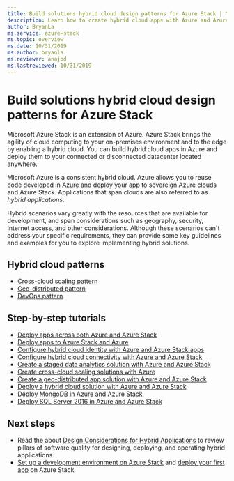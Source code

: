 ```yaml
---
title: Build solutions hybrid cloud design patterns for Azure Stack | Microsoft Docs
description: Learn how to create hybrid cloud apps with Azure and Azure Stack
author: BryanLa
ms.service: azure-stack
ms.topic: overview
ms.date: 10/31/2019
ms.author: bryanla
ms.reviewer: anajod
ms.lastreviewed: 10/31/2019
---
```


#  Build solutions hybrid cloud design patterns for Azure Stack

Microsoft Azure Stack is an extension of Azure. Azure Stack brings the agility of cloud computing to your on-premises environment and to the edge by enabling a hybrid cloud. You can build hybrid cloud apps in Azure and deploy them to your connected or disconnected datacenter located anywhere.

Microsoft Azure is a consistent hybrid cloud. Azure allows you to reuse code developed in Azure and deploy your app to sovereign Azure clouds and Azure Stack. Applications that span clouds are also referred to as *hybrid applications*.

Hybrid scenarios vary greatly with the resources that are available for development, and span considerations such as geography, security, Internet access, and other considerations. Although these scenarios can't address your specific requirements, they can provide some key guidelines and examples for you to explore implementing hybrid solutions.

## Hybrid cloud patterns

- [Cross-cloud scaling pattern](azure-stack-edge-pattern-cross-cloud-scaling.md)
- [Geo-distributed pattern](azure-stack-edge-pattern-geo-distribution.md)
- [DevOps pattern](azure-stack-edge-pattern-hybrid-ci-cd.md)

## Step-by-step tutorials

- [Deploy apps across both Azure and Azure Stack](azure-stack-solution-pipeline.md)
- [Deploy apps to Azure Stack and Azure](azure-stack-solution-hybrid-identity.md)
- [Configure hybrid cloud identity with Azure and Azure Stack apps](azure-stack-solution-hybrid-connectivity.md)
- [Configure hybrid cloud connectivity with Azure and Azure Stack](azure-stack-solution-staged-data-analytics.md)
- [Create a staged data analytics solution with Azure and Azure Stack](azure-stack-solution-staged-data.md)
- [Create cross-cloud scaling solutions with Azure](azure-stack-solution-cloud-burst.md)
- [Create a geo-distributed app solution with Azure and Azure Stack](azure-stack-solution-geo-distributed.md)
- [Deploy a hybrid cloud solution with Azure and Azure Stack](azure-stack-solution-hybrid-cloud.md)
- [Deploy MongoDB in Azure and Azure Stack](azure-stack-solution-mongodb-ha.md)
- [Deploy SQL Server 2016 in Azure and Azure Stack](azure-stack-solution-sql-ha.md)


## Next steps

- Read the about [Design Considerations for Hybrid Applications](azure-stack-edge-pattern-overview.md) to review pillars of software quality for designing, deploying, and operating hybrid applications.
- [Set up a development environment on Azure Stack](azure-stack-dev-start.md) and [deploy your first app](azure-stack-dev-start-deploy-app.md) on Azure Stack.
